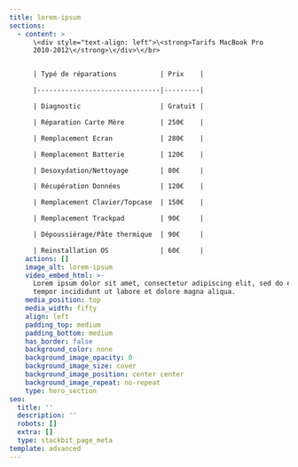 ```yaml
---
title: lorem-ipsum
sections:
  - content: >
      \<div style="text-align: left">\<strong>Tarifs MacBook Pro
      2010-2012\</strong>\</div>\</br>


      | Typé de réparations           | Prix    |

      |-------------------------------|---------|

      | Diagnostic                    | Gratuit |

      | Réparation Carte Mère         | 250€    |

      | Remplacement Ecran            | 280€    |

      | Remplacement Batterie         | 120€    |

      | Desoxydation/Nettoyage        | 80€     |

      | Récupération Données          | 120€    |

      | Remplacement Clavier/Topcase  | 150€    |

      | Remplacement Trackpad         | 90€     |

      | Dépoussiérage/Pâte thermique  | 90€     |

      | Reinstallation OS             | 60€     |
    actions: []
    image_alt: lorem-ipsum
    video_embed_html: >-
      Lorem ipsum dolor sit amet, consectetur adipiscing elit, sed do eiusmod
      tempor incididunt ut labore et dolore magna aliqua.
    media_position: top
    media_width: fifty
    align: left
    padding_top: medium
    padding_bottom: medium
    has_border: false
    background_color: none
    background_image_opacity: 0
    background_image_size: cover
    background_image_position: center center
    background_image_repeat: no-repeat
    type: hero_section
seo:
  title: ''
  description: ''
  robots: []
  extra: []
  type: stackbit_page_meta
template: advanced
---
```

